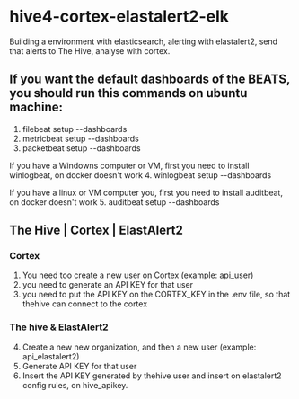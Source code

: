 # hive4-cortex-elastalert2-elk
Building a environment with elasticsearch, alerting with elastalert2, send that alerts to The Hive, analyse with cortex.

## If you want the default dashboards of the BEATS, you should run this commands on ubuntu machine:
1. filebeat setup --dashboards
2. metricbeat setup --dashboards
3. packetbeat setup --dashboards

If you have a Windowns computer or VM, first you need to install winlogbeat, on docker doesn't work
4. winlogbeat setup --dashboards

If you have a linux or VM computer you, first you need to install auditbeat, on docker doesn't work
5. auditbeat setup --dashboards


## The Hive | Cortex | ElastAlert2
### Cortex
1. You need too create a new user on Cortex (example: api_user)
2. you need to generate an API KEY for that user
3. you need to put the API KEY on the CORTEX_KEY in the .env file, so that thehive can connect to the cortex

### The hive & ElastAlert2
4. Create a new  new organization, and then a new user (example: api_elastalert2)
5. Generate API KEY  for that user
6. Insert the API KEY generated by thehive user and insert on elastalert2 config rules, on hive_apikey.



